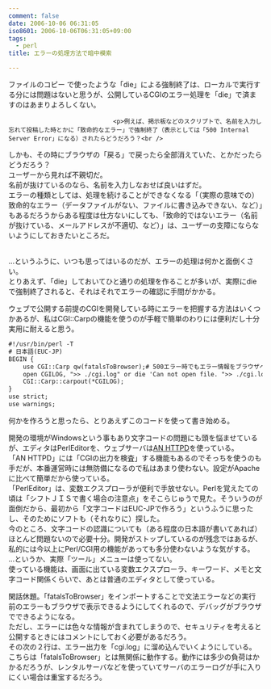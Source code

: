 ```yaml
---
comment: false
date: 2006-10-06 06:31:05
iso8601: 2006-10-06T06:31:05+09:00
tags:
  - perl
title: エラーの処理方法で暗中模索

---
```


<div class="entry-body">
                                 <p>ファイルのコピー で使ったような「die」による強制終了は、ローカルで実行する分には問題はないと思うが、公開しているCGIのエラー処理を「die」で済ますのはあまりよろしくない。</p>
                              
                                 <p>例えば、掲示板などのスクリプトで、名前を入力し忘れて投稿した時とかに「致命的なエラー」で強制終了（表示としては「500 Internal Server Error」になる）されたらどうだろう？<br />
しかも、その時にブラウザの「戻る」で戻ったら全部消えていた、とかだったらどうだろう？<br />
ユーザーから見れば不親切だ。<br />
名前が抜けているのなら、名前を入力しなおせば良いはずだ。<br />
エラーの種類としては、処理を続けることができなくなる「（実際の意味での）致命的なエラー（データファイルがない、ファイルに書き込みできない、など）」もあるだろうからある程度は仕方ないにしても、「致命的ではないエラー（名前が抜けている、メールアドレスが不適切、など）」は、ユーザーの支障にならないようにしておきたいところだ。</p>

<p><br />
…というふうに、いつも思ってはいるのだが、エラーの処理は何かと面倒くさい。<br />
とりあえず、「die」しておいてひと通りの処理を作ることが多いが、実際にdieで強制終了されると、それはそれでエラーの確認に手間がかかる。</p>

<p>ウェブで公開する前提のCGIを開発している時にエラーを把握する方法はいくつかあるが、私はCGI::Carpの機能を使うのが手軽で簡単のわりには便利だし十分実用に耐えると思う。</p>

```default
#!/usr/bin/perl -T
# 日本語(EUC-JP)
BEGIN {
    use CGI::Carp qw(fatalsToBrowser);# 500エラー時でもエラー情報をブラウザへ出力
    open CGILOG, ">> ./cgi.log" or die 'Can not open file. ">> ./cgi.log"';
    CGI::Carp::carpout(*CGILOG);
}
use strict;
use warnings;
```

<p>何かを作ろうと思ったら、とりあえずこのコードを使って書き始める。</p>

<p>開発の環境がWindowsという事もあり文字コードの問題にも頭を悩ませているが、エディタはPerlEditorを、ウェブサーバは<a title="AN HTTPD Home Page" href="http://www.st.rim.or.jp/~nakata/">AN HTTPD</a>を使っている。<br />
「AN HTTPD」には「CGIの出力を検査」する機能もあるのでそっちを使うのも手だが、本番運営時には無防備になるので私はあまり使わない。設定がApacheに比べて簡単だから使っている。<br />
「PerlEditor」は、変数エクスプローラが便利で手放せない。Perlを覚えたての頃は「シフトＪＩＳで書く場合の注意点」をそこらじゅうで見た。そういうのが面倒だから、最初から「文字コードはEUC-JPで作ろう」というふうに思ったし、そのためにソフトも（それなりに）探した。<br />
今のところ、文字コードの認識についても（ある程度の日本語が書いてあれば）ほとんど問題ないので必要十分。開発がストップしているのが残念ではあるが、私的には今以上にPerl/CGI用の機能があっても多分使わないような気がする。<br />
…というか、実際「ツール」メニューは使ってない。<br />
使っている機能は、画面に出ている変数エクスプローラ、キーワード、メモと文字コード関係くらいで、あとは普通のエディタとして使っている。</p>

<p>閑話休題。「fatalsToBrowser」をインポートすることで文法エラーなどの実行前のエラーもブラウザで表示できるようにしてくれるので、デバッグがブラウザでできるようになる。<br />
ただし、エラーには色々な情報が含まれてしまうので、セキュリティを考えると公開するときにはコメントにしておく必要があるだろう。<br />
その次の２行は、エラー出力を「cgi.log」に溜め込んでいくようにしている。こちらは「fatalsToBrowser」とは無関係に動作する。動作には多少の負荷はかかるだろうが、レンタルサーバなどを使っていてサーバのエラーログが手に入りにくい場合は重宝するだろう。</p>
                              </div>
    	